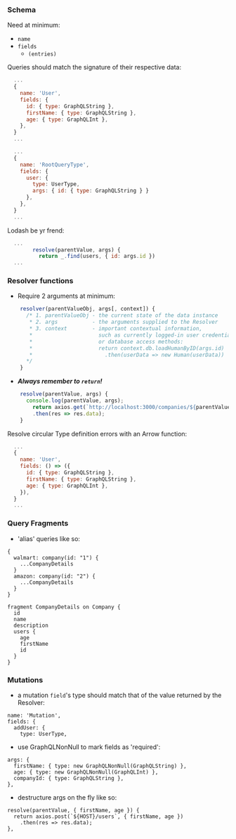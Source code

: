 ### Schema
Need at minimum:
- `name`
- `fields`
  - `(entries)`

Queries should match the signature of their respective data:
```js
  ...
  {
    name: 'User',
    fields: {
      id: { type: GraphQLString },
      firstName: { type: GraphQLString },
      age: { type: GraphQLInt },
    },
  }
  ...
```

```js
  ...
  {
    name: 'RootQueryType',
    fields: {
      user: {
        type: UserType,
        args: { id: { type: GraphQLString } }
      },
    },
  }
  ...
```

Lodash be yr frend:
```js
  ...
        resolve(parentValue, args) {
          return _.find(users, { id: args.id })
  ...
```

### Resolver functions

- Require 2 arguments at minimum:
```js
    resolver(parentValueObj, args[, context]) {
      /* 1. parentValueObj - the current state of the data instance
       * 2. args           - the arguments supplied to the Resolver
       * 3. context        - important contextual information,
       *                     such as currently logged-in user credentials
       *                     or database access methods:
       *                     return context.db.loadHumanByID(args.id)
       *                       .then(userData => new Human(userData))
      */
    }
```

- ***Always remember to `return`!***

```js
    resolve(parentValue, args) {
      console.log(parentValue, args);
        return axios.get(`http://localhost:3000/companies/${parentValue.companyId}`)
        .then(res => res.data);
    }
```

Resolve circular Type definition errors with an Arrow function:

```js
  ...
  {
    name: 'User',
    fields: () => ({
      id: { type: GraphQLString },
      firstName: { type: GraphQLString },
      age: { type: GraphQLInt },
    }),
  }
  ...
```

### Query Fragments

- 'alias' queries like so:
```
{
  walmart: company(id: "1") {
    ...CompanyDetails
  }
  amazon: company(id: "2") {
    ...CompanyDetails
  }
}

fragment CompanyDetails on Company {
  id
  name
  description
  users {
    age
    firstName
    id
  }
}
```

### Mutations

- a mutation `field`'s type should match that of the value returned by the Resolver:
```
name: 'Mutation',
fields: {
  addUser: {
    type: UserType,
```

- use GraphQLNonNull to mark fields as 'required':
```
args: {
  firstName: { type: new GraphQLNonNull(GraphQLString) },
  age: { type: new GraphQLNonNull(GraphQLInt) },
  companyId: { type: GraphQLString },
},
```

- destructure args on the fly like so:
```
resolve(parentValue, { firstName, age }) {
  return axios.post(`${HOST}/users`, { firstName, age })
    .then(res => res.data);
},
```

